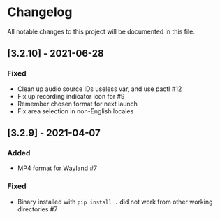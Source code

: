 # Changelog
All notable changes to this project will be documented in this file.

## [3.2.10] - 2021-06-28
### Fixed
* Clean up audio source IDs useless var, and use pactl #12
* Fix up recording indicator icon for #9
* Remember chosen format for next launch
* Fix area selection in non-English locales

## [3.2.9] - 2021-04-07
### Added
* MP4 format for Wayland #7
### Fixed
* Binary installed with `pip install .` did not work from other working directories #7